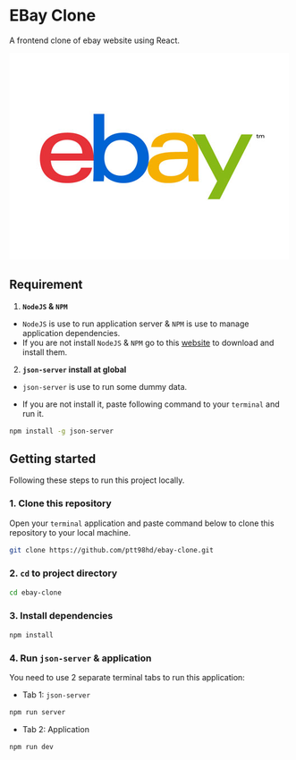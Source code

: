 # EBay Clone

A frontend clone of ebay website using React.

![eBay Logo](public/ebay.jpg)

## Requirement

1. **`NodeJS` & `NPM`**

- `NodeJS` is use to run application server & `NPM` is use to manage application dependencies.
- If you are not install `NodeJS` & `NPM` go to this [website](https://nodejs.org/en) to download and install them.

2. **`json-server` install at global**

- `json-server` is use to run some dummy data.

- If you are not install it, paste following command to your `terminal` and run it.

```sh
npm install -g json-server
```

## Getting started

Following these steps to run this project locally.

### 1. Clone this repository

Open your `terminal` application and paste command below to clone this repository to your local machine.

```sh
git clone https://github.com/ptt98hd/ebay-clone.git
```

### 2. `cd` to project directory

```sh
cd ebay-clone
```

### 3. Install dependencies

```sh
npm install
```

### 4. Run `json-server` & application

You need to use 2 separate terminal tabs to run this application:

- Tab 1: `json-server`

```sh
npm run server
```

- Tab 2: Application

```sh
npm run dev
```
